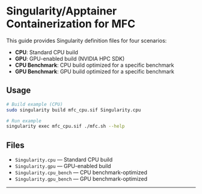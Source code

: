 # Singularity/Apptainer Containerization for MFC

This guide provides Singularity definition files for four scenarios:

- **CPU**: Standard CPU build  
- **GPU**: GPU-enabled build (NVIDIA HPC SDK)  
- **CPU Benchmark**: CPU build optimized for a specific benchmark  
- **GPU Benchmark**: GPU build optimized for a specific benchmark  

## Usage

```sh
# Build example (CPU)
sudo singularity build mfc_cpu.sif Singularity.cpu

# Run example
singularity exec mfc_cpu.sif ./mfc.sh --help
```

## Files

- `Singularity.cpu` — Standard CPU build
- `Singularity.gpu` — GPU-enabled build
- `Singularity.cpu_bench` — CPU benchmark-optimized
- `Singularity.gpu_bench` — GPU benchmark-optimized

---
